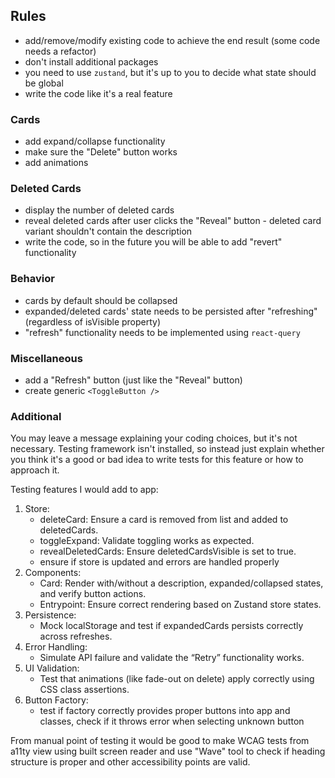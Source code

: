 ## Rules

- add/remove/modify existing code to achieve the end result (some code needs a refactor)
- don't install additional packages
- you need to use `zustand`, but it's up to you to decide what state should be global
- write the code like it's a real feature

### Cards

- add expand/collapse functionality
- make sure the "Delete" button works
- add animations

### Deleted Cards

- display the number of deleted cards
- reveal deleted cards after user clicks the "Reveal" button - deleted card variant shouldn't contain the description
- write the code, so in the future you will be able to add "revert" functionality

### Behavior

- cards by default should be collapsed
- expanded/deleted cards' state needs to be persisted after "refreshing" (regardless of isVisible property)
- "refresh" functionality needs to be implemented using `react-query`

### Miscellaneous

- add a "Refresh" button (just like the "Reveal" button)
- create generic `<ToggleButton />`

### Additional

You may leave a message explaining your coding choices, but it's not necessary.
Testing framework isn't installed, so instead just explain whether you think it's a good or bad idea to write tests for this feature or how to approach it.


Testing features I would add to app:

1.	Store:
	- deleteCard: Ensure a card is removed from list and added to deletedCards.
	- toggleExpand: Validate toggling works as expected.
	- revealDeletedCards: Ensure deletedCardsVisible is set to true.
    - ensure if store is updated and errors are handled properly
2.	Components:
	- Card: Render with/without a description, expanded/collapsed states, and verify button actions.
	- Entrypoint: Ensure correct rendering based on Zustand store states.
3.	Persistence:
	- Mock localStorage and test if expandedCards persists correctly across refreshes.
4.	Error Handling:
	- Simulate API failure and validate the “Retry” functionality works.
5.	UI Validation:
	- Test that animations (like fade-out on delete) apply correctly using CSS class assertions.
6. Button Factory:
    - test if factory correctly provides proper buttons into app and classes, check if it throws error when selecting unknown button

From manual point of testing it would be good to make WCAG tests from a11ty view using built screen reader and use "Wave" tool to check if heading structure is proper and other accessibility points are valid.